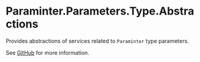 # Paraminter.Parameters.Type.Abstractions

Provides abstractions of services related to `Paraminter` type parameters.

See [GitHub](https://github.com/Paraminter/Paraminter.Parameters.Type) for more information.